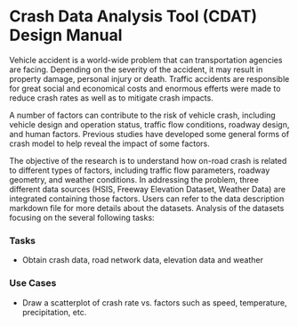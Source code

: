 # Crash Data Analysis Tool (CDAT) Design Manual

Vehicle accident is a world-wide problem that can transportation agencies are facing. Depending on the severity of the accident, it may result in property damage, personal injury or death. Traffic accidents are responsible for great social and economical costs and enormous efferts were made to reduce crash rates as well as to mitigate crash impacts.

A number of factors can contribute to the risk of vehicle crash, including vehicle design and operation status, traffic flow conditions, roadway design, and human factors. Previous studies have developed some general forms of crash model to help reveal the impact of some factors.

The objective of the research is to understand how on-road crash is related to different types of factors, including traffic flow parameters, roadway geometry, and weather conditions. In addressing the problem, three different data sources (HSIS, Freeway Elevation Dataset, Weather Data) are integrated containing those factors. Users can refer to the data description markdown file for more details about the datasets. Analysis of the datasets focusing on the several following tasks:

### Tasks
- Obtain crash data, road network data, elevation data and weather 

### Use Cases
- Draw a scatterplot of crash rate vs. factors such as speed, temperature, precipitation, etc.
